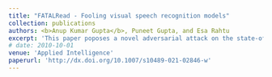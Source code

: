 ```yaml
---
title: "FATALRead - Fooling visual speech recognition models"
collection: publications
authors: <b>Anup Kumar Gupta</b>, Puneet Gupta, and Esa Rahtu
excerpt: 'This paper poposes a novel adversarial attack on the state-of-the-art VSR models with a 100% attack success rate. The algorithm was able to circumvent popular transformation defences with an attack success rate of more than 99%.'
# date: 2010-10-01
venue: 'Applied Intelligence'
paperurl: 'http://dx.doi.org/10.1007/s10489-021-02846-w'
---
```

<!-- This paper is about the number 1. The number 2 is left for future work. -->

<!-- [Download paper here](http://academicpages.github.io/files/paper1.pdf) -->

<!-- Recommended citation: Your Name, You. (2009). "Paper Title Number 1." <i>Journal 1</i>. 1(1). -->